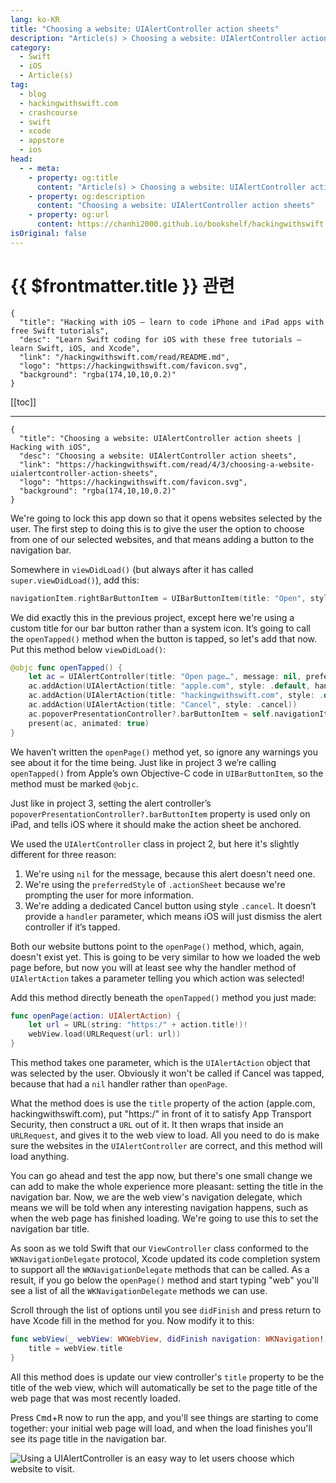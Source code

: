```yaml
---
lang: ko-KR
title: "Choosing a website: UIAlertController action sheets"
description: "Article(s) > Choosing a website: UIAlertController action sheets"
category:
  - Swift
  - iOS
  - Article(s)
tag: 
  - blog
  - hackingwithswift.com
  - crashcourse
  - swift
  - xcode
  - appstore
  - ios  
head:
  - - meta:
    - property: og:title
      content: "Article(s) > Choosing a website: UIAlertController action sheets"
    - property: og:description
      content: "Choosing a website: UIAlertController action sheets"
    - property: og:url
      content: https://chanhi2000.github.io/bookshelf/hackingwithswift.com/read/04/03-choosing-a-website-uialertcontroller-action-sheets.html
isOriginal: false
---
```


# {{ $frontmatter.title }} 관련

```component VPCard
{
  "title": "Hacking with iOS – learn to code iPhone and iPad apps with free Swift tutorials",
  "desc": "Learn Swift coding for iOS with these free tutorials – learn Swift, iOS, and Xcode",
  "link": "/hackingwithswift.com/read/README.md",
  "logo": "https://hackingwithswift.com/favicon.svg",
  "background": "rgba(174,10,10,0.2)"
}
```

[[toc]]

---

```component VPCard
{
  "title": "Choosing a website: UIAlertController action sheets | Hacking with iOS",
  "desc": "Choosing a website: UIAlertController action sheets",
  "link": "https://hackingwithswift.com/read/4/3/choosing-a-website-uialertcontroller-action-sheets",
  "logo": "https://hackingwithswift.com/favicon.svg",
  "background": "rgba(174,10,10,0.2)"
}
```

<VidStack src="youtube/LkqYPTSk3aQ" />

We're going to lock this app down so that it opens websites selected by the user. The first step to doing this is to give the user the option to choose from one of our selected websites, and that means adding a button to the navigation bar.

Somewhere in `viewDidLoad()` (but always after it has called `super.viewDidLoad()`), add this:

```swift
navigationItem.rightBarButtonItem = UIBarButtonItem(title: "Open", style: .plain, target: self, action: #selector(openTapped))
```

We did exactly this in the previous project, except here we're using a custom title for our bar button rather than a system icon. It’s going to call the `openTapped()` method when the button is tapped, so let's add that now. Put this method below `viewDidLoad()`:

```swift
@objc func openTapped() {
    let ac = UIAlertController(title: "Open page…", message: nil, preferredStyle: .actionSheet)
    ac.addAction(UIAlertAction(title: "apple.com", style: .default, handler: openPage))
    ac.addAction(UIAlertAction(title: "hackingwithswift.com", style: .default, handler: openPage))
    ac.addAction(UIAlertAction(title: "Cancel", style: .cancel))
    ac.popoverPresentationController?.barButtonItem = self.navigationItem.rightBarButtonItem
    present(ac, animated: true)
}
```

We haven’t written the `openPage()` method yet, so ignore any warnings you see about it for the time being. Just like in project 3 we’re calling `openTapped()` from Apple’s own Objective-C code in `UIBarButtonItem`, so the method must be marked `@objc`.

Just like in project 3, setting the alert controller’s `popoverPresentationController?.barButtonItem` property is used only on iPad, and tells iOS where it should make the action sheet be anchored.

We used the `UIAlertController` class in project 2, but here it's slightly different for three reason:

1. We're using `nil` for the message, because this alert doesn't need one.
2. We're using the `preferredStyle` of `.actionSheet` because we're prompting the user for more information.
3. We're adding a dedicated Cancel button using style `.cancel`. It doesn’t provide a `handler` parameter, which means iOS will just dismiss the alert controller if it’s tapped.

Both our website buttons point to the `openPage()` method, which, again, doesn't exist yet. This is going to be very similar to how we loaded the web page before, but now you will at least see why the handler method of `UIAlertAction` takes a parameter telling you which action was selected!

Add this method directly beneath the `openTapped()` method you just made:

```swift
func openPage(action: UIAlertAction) {
    let url = URL(string: "https:/" + action.title!)!
    webView.load(URLRequest(url: url))
}
```

This method takes one parameter, which is the `UIAlertAction` object that was selected by the user. Obviously it won't be called if Cancel was tapped, because that had a `nil` handler rather than `openPage`.

What the method does is use the `title` property of the action (apple.com, hackingwithswift.com), put "https:/" in front of it to satisfy App Transport Security, then construct a `URL` out of it. It then wraps that inside an `URLRequest`, and gives it to the web view to load. All you need to do is make sure the websites in the `UIAlertController` are correct, and this method will load anything.

You can go ahead and test the app now, but there's one small change we can add to make the whole experience more pleasant: setting the title in the navigation bar. Now, we are the web view's navigation delegate, which means we will be told when any interesting navigation happens, such as when the web page has finished loading. We're going to use this to set the navigation bar title.

As soon as we told Swift that our `ViewController` class conformed to the `WKNavigationDelegate` protocol, Xcode updated its code completion system to support all the `WKNavigationDelegate` methods that can be called. As a result, if you go below the `openPage()` method and start typing "web" you'll see a list of all the `WKNavigationDelegate` methods we can use.

Scroll through the list of options until you see `didFinish` and press return to have Xcode fill in the method for you. Now modify it to this:

```swift
func webView(_ webView: WKWebView, didFinish navigation: WKNavigation!) {
    title = webView.title
}
```

All this method does is update our view controller's `title` property to be the title of the web view, which will automatically be set to the page title of the web page that was most recently loaded.

Press <kbd>Cmd</kbd>+<kbd>R</kbd> now to run the app, and you'll see things are starting to come together: your initial web page will load, and when the load finishes you'll see its page title in the navigation bar.

![Using a UIAlertController is an easy way to let users choose which website to visit.](https://hackingwithswift.com/img/books/hws/4-2@2x.png)

